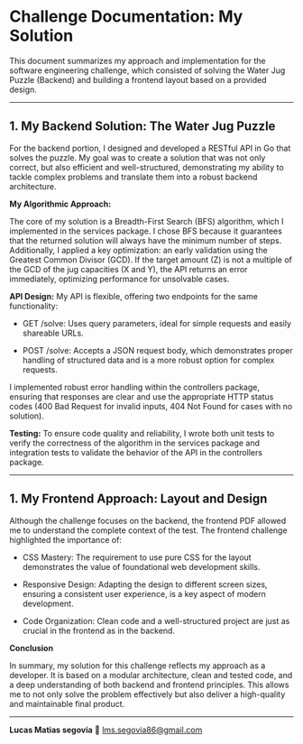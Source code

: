 # Challenge Documentation: My Solution

This document summarizes my approach and implementation for the software engineering challenge, which consisted of solving the Water Jug Puzzle (Backend) and building a frontend layout based on a provided design.

---

## 1. My Backend Solution: The Water Jug Puzzle

For the backend portion, I designed and developed a RESTful API in Go that solves the puzzle. My goal was to create a solution that was not only correct, but also efficient and well-structured, demonstrating my ability to tackle complex problems and translate them into a robust backend architecture.

**My Algorithmic Approach:**

The core of my solution is a Breadth-First Search (BFS) algorithm, which I implemented in the services package. I chose BFS because it guarantees that the returned solution will always have the minimum number of steps. Additionally, I applied a key optimization: an early validation using the Greatest Common Divisor (GCD). If the target amount (Z) is not a multiple of the GCD of the jug capacities (X and Y), the API returns an error immediately, optimizing performance for unsolvable cases.

**API Design:**
My API is flexible, offering two endpoints for the same functionality:

- GET /solve: Uses query parameters, ideal for simple requests and easily shareable URLs.

- POST /solve: Accepts a JSON request body, which demonstrates proper handling of structured data and is a more robust option for complex requests.

I implemented robust error handling within the controllers package, ensuring that responses are clear and use the appropriate HTTP status codes (400 Bad Request for invalid inputs, 404 Not Found for cases with no solution).

**Testing:**
To ensure code quality and reliability, I wrote both unit tests to verify the correctness of the algorithm in the services package and integration tests to validate the behavior of the API in the controllers package.

---

## 1. My Frontend Approach: Layout and Design

Although the challenge focuses on the backend, the frontend PDF allowed me to understand the complete context of the test. The frontend challenge highlighted the importance of:

- CSS Mastery: The requirement to use pure CSS for the layout demonstrates the value of foundational web development skills.

- Responsive Design: Adapting the design to different screen sizes, ensuring a consistent user experience, is a key aspect of modern development.

- Code Organization: Clean code and a well-structured project are just as crucial in the frontend as in the backend.

**Conclusion**

In summary, my solution for this challenge reflects my approach as a developer. It is based on a modular architecture, clean and tested code, and a deep understanding of both backend and frontend principles. This allows me to not only solve the problem effectively but also deliver a high-quality and maintainable final product.

---


**Lucas Matias segovia**
📧 lms.segovia86@gmail.com
